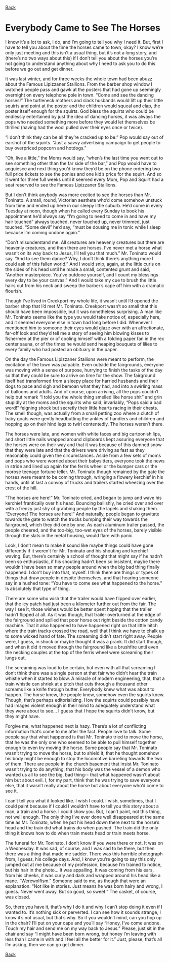 [Back](/index.md) 

# Everybody Came to See The Horses
I know it’s a lot to ask, I do, and I’m going to tell you why I need it. But, first I have to tell you about the time the horses came to town, okay? I know we’re only just meeting and this isn’t a usual thing, but it’s not a long story, and (there’s no two ways about this) if I don’t tell you about the horses you’re not going to understand anything about why I need to ask you to do this before we go out and get dinner.

It was last winter, and for three weeks the whole town had been abuzz about the Famous Lipizzaner Stallions. From the barber shop window I watched people pass and gawk at the posters that had gone up seemingly overnight on every telephone pole in town. “Come and see the dancing horses!” The turtleneck mothers and slack husbands would lift up their little squirts and point at the poster and the children would squeal and clap, the poster itself enough for the squirts. God bless the squirts who could be endlessly entertained by just the idea of dancing horses, it was always the pops who needed something more before they would let themselves be thrilled (having had the wool pulled over their eyes once or twice).

“I don’t think they can be all they’re cracked up to be.” Pop would say out of earshot of the squirts. “Just a savvy advertising campaign to get people to buy overpriced popcorn and hotdogs.”

“Oh, live a little,” the Moms would say, “when’s the last time you went out to see something other than the far side of the bar,” and Pop would have to acquiesce and next thing you’d know they’d be on the phone ordering two full price tickets to see the ponies and one kid’s price for the squirt. And so it went for three full weeks until it seemed every Mom, Pop and Squirt had a seat reserved to see the Famous Lipizzaner Stallions.

But I don’t think anybody was more excited to see the horses than Mr. Toninato. A small, round, Victorian aesthete who’d come somehow unstuck from time and ended up here in our sleepy little suburb. He’d come in every Tuesday at noon, though when he called every Sunday to book his appointment he’d always say “I’m going to need to come in and have my hair touched” always touched, never touched up, never trimmed, just touched. “Some devil” he’d say, “must be dousing me in tonic while I sleep because I’m coming undone again.” 

“Don’t misunderstand me. All creatures are heavenly creatures but there are heavenly creatures, and then there are horses. I’ve never met a horse what wasn’t on its way back to Jesus, I’ll tell you that much.” Mr. Toninato would say. “And to see them dance? Why, I don’t think there’s anything more I could ask of this fallen world.” And I would snip, again, at the little curls on the sides of his head until he made a small, contented grunt and said, “Another masterpiece. You’ve outdone yourself, and I count my blessings every day to be your canvas.” And I would take my cue to brush the little hairs out from his neck and sweep the barber’s cape off him with a dramatic flourish.

Though I’ve lived in Creekport my whole life, it wasn’t until I’d opened the barber shop that I’d met Mr. Toninato. Creekport wasn’t so small that this should have been impossible, but it was nonetheless surprising. A man like Mr. Toninato seems like the type you would take notice of, especially here, and it seemed everyone else in town had long before I did. Whenever I mentioned him to someone their eyes would glaze over with an affectionate, far-off look and they’d tell me a story of seeing him blowing kisses to fishermen at the pier or of cooling himself with a folding paper fan in the rec center sauna, or of the times he would send heaping bouquets of lilies to every family who had posted an obituary in the paper.

On the day the Famous Lipizzaner Stallions were meant to perform, the excitation of the town was palpable. Even outside the fairgrounds, everyone was moving with a sense of purpose, hurrying to finish the tasks of the day so that they could be sure to arrive on time for the show. The fairground itself had transformed from a sleepy place for harried husbands and their dogs to pace and sigh and bemoan what they had, and into a swirling mass of balloons and adults. And of course, upon arriving, all the pops couldn’t help but remark “I told you the whole thing smelled like horse shit” and grin stupidly at the moms and the squirts who said, invariably, “Pops said a bad word!” feigning shock but secretly their little hearts racing in their chests. The smell though, was actually from a small petting zoo where a clutch of baby goats were gently headbutting the ankles of handlers and children and hopping up on their hind legs to twirl contentedly. The horses weren’t there.

The horses were late, and women with white faces and big cartoonish lips, and short little nails wrapped around clipboards kept assuring everyone that the horses were on their way and that it was because of this damned snow that they were late and that the drivers were driving as fast as they reasonably could given the circumstances. Aside from a few sets of moms and pops who were worried about their babysitters, everyone took the news in stride and lined up again for the ferris wheel or the bumper cars or the morose teenage fortune teller. Mr. Toninato though remained by the gate the horses were meant to be coming through, wringing a flowery kerchief in his hands, until at last a convoy of trucks and trailers started wheezing over the crest of the hill.

“The horses are here!” Mr. Toninato cried, and began to jump and wave his kerchief frantically over his head. Bouncing ballishly, he cried over and over with a frenzy just shy of grabbing people by the lapels and shaking them. “Everyone! The horses are here!” And naturally, people began to gravitate towards the gate to watch the trucks bumping their way towards the fairground, which they did one by one. As each aluminum trailer passed, the people cheered, and the too-big, too-wet eyes of the horses, barely visible through the slats in the metal housing, would flare with panic. 

Look, I don’t mean to make it sound like maybe things could have gone differently if it weren’t for Mr. Toninato and his shouting and kerchief waving. But, there’s certainly a school of thought that might say if he hadn’t been so enthusiastic, if his shouting hadn’t been so insistent, maybe there wouldn’t have been so many people around when the big bad thing finally happened. I don’t buy into that, myself. I think there are things or types of things that draw people in despite themselves, and that hearing someone say in a hushed tone: “You have to come see what happened to the horse.” Is absolutely that type of thing.

There are some who wish that the trailer would have flipped over earlier, that the icy patch had just been a kilometer further out from the fair. The way I see it, those wishes would be better spent hoping that the trailer hadn’t flipped at all. As it was though, that trailer overturned at the edge of the fairground and spilled that poor horse out right beside the cotton candy machine. That it also happened to have happened right on that little hitch where the train tracks crossed the road, well that I think we have to chalk up to some wicked hand of fate. The screaming didn’t start right away. People were, I guess, in shock or maybe thought it was a prank. It did start though, and when it did it moved through the fairground like a brushfire until even the necking couples at the top of the ferris wheel were screaming their lungs out.

The screaming was loud to be certain, but even with all that screaming I don’t think there was a single person at that fair who didn’t hear the train whistle when it started to blow. A miracle of modern engineering, that, that a train whistle can shriek at a pitch that cuts through a thousand other screams like a knife through butter. Everybody knew what was about to happen. The horse knew, the people knew, somehow even the squirts knew. Though, that’s perhaps editorializing. How the squirts could possibly have had images violent enough in their mind to adequately understand what they were about to see… I guess that I hope the squirts didn’t know, but they might have.

Forgive me, what happened next is hazy. There’s a lot of conflicting information that’s come to me after the fact. People love to talk. Some people say that what happened is that Mr. Toninato tried to move the horse, that he was the only one who seemed to be able to pull himself together enough to even try moving the horse. Some people say that Mr. Toninato wasn’t trying to move the horse, but to shield it, that he thought somehow his body might be enough to stop the locomotive barreling towards the two of them. There are people in the church basement that insist Mr. Toninato wasn’t trying to do anything, that his body was the vessel of a demon who wanted us all to see the big, bad thing-- that what happened wasn’t about him but about evil. I, for my part, think that he was trying to save everyone else, that it wasn’t really about the horse but about everyone who’d come to see it.

I can’t tell you what it looked like. I wish I could. I wish, sometimes, that I could paint because if I could I wouldn’t have to tell you this story about a man, a train and a horse. I could show you. But, I can’t paint, not this thing, not well enough. The only thing I’ve ever done well disappeared at the same time as Mr. Toninato, when he put his head down there next to the horse’s head and the train did what trains do when pushed. The train did the only thing it knows how to do when train meets head or train meets horse.

The funeral for Mr. Toninato, I don’t know if you were there or not. It was on a Wednesday. It was sad, of course, and I was sad to be there, but then there was a thing that made me sadder. There was this horrible photograph from, I guess, his college days. And, I know you’re going to say this only jumped out at me because of my profession, because I’m trained to notice, but his hair in the photo… It was appalling. It was coming from his ears, from his cheeks, it was curly and dark and wrapped around his head like a mane. “Werewolfism.” Someone said to me, as though that were an explanation. “Not like in stories. Just means he was born hairy and wrong, I guess. Never went away. But so good, so sweet.” The casket, of course, was closed. 

So, there you have it, that’s why I do it and why I can’t stop doing it even if I wanted to. It’s nothing sick or perverted. I can see how it sounds strange, I know it’s not usual, but that’s why. So if you wouldn’t mind, can you hop up in the chair? I’ll put on your cape and you’ll say “Honey, I’ve come undone. Touch my hair and send me on my way back to Jesus.” Please, just sit in the chair and say “I might have been born wrong, but honey I’m leaving with less than I came in with and I feel all the better for it.” Just, please, that’s all I’m asking, then we can go get dinner.

[Back](/index.md) 